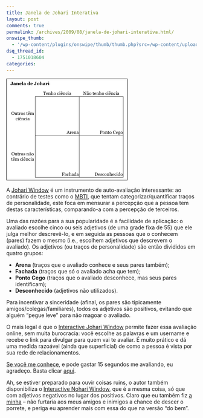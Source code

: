 ```yaml
---
title: Janela de Johari Interativa
layout: post
comments: true
permalink: /archives/2009/08/janela-de-johari-interativa.html/
onswipe_thumb:
  - '/wp-content/plugins/onswipe/thumb/thumb.php?src=/wp-content/uploads/2009/08/johari.png&amp;w=600&amp;h=800&amp;zc=1&amp;q=75&amp;f=0'
dsq_thread_id:
  - 1751018604
categories:
---
```

<img class="size-full wp-image-2685 alignright right" style="border: 1px solid black;" title="A Janela de Johari. Os adjetivos são dispostos nos quadrados conforme o avaliado ou seus pares vão escolhendo" src="/wp-content/uploads/2009/08/johari.png" alt="A Janela de Johari. Os adjetivos são dispostos nos quadrados conforme o avaliado ou seus pares vão escolhendo" width="319" height="267" />

A [Johari Window][1] é um instrumento de auto-avaliação interessante: ao contrário de testes como o [MBTI][2], que tentam categorizar/quantificar traços de personalidade, este foca em mensurar a percepção que a pessoa tem destas características, comparando-a com a percepção de terceiros.

Uma das razões para a sua popularidade é a facilidade de aplicação: o avaliado escolhe cinco ou seis adjetivos (de uma grade fixa de 55) que ele julga melhor descrevê-lo, e em seguida as pessoas que o conhecem (pares) fazem o mesmo (i.e., escolhem adjetivos que descrevem o avaliado). Os adjetivos (ou traços de personalidade) são então divididos em quatro grupos:

*   **Arena** (traços que o avaliado conhece e seus pares também);
*   **Fachada** (traços que só o avaliado acha que tem);
*   **Ponto Cego** (traços que o avaliado desconhece, mas seus pares identificam);
*   **Desconhecido** (adjetivos não utilizados).

Para incentivar a sinceridade (afinal, os pares são tipicamente amigos/colegas/familiares), todos os adjetivos são positivos, evitando que alguém &#8220;pegue leve&#8221; para não magoar o avaliado.

O mais legal é que o [Interactive Johari Window][3] permite fazer essa avaliação online, sem muita burocracia: você escolhe as palavras e um username e recebe o link para divulgar para quem vai te avaliar. É muito prático e dá uma medida razoável (ainda que superficial) de como a pessoa é vista por sua rede de relacionamentos.

<span style="text-decoration: underline;">Se você me conhece</span>, e pode gastar 15 segundos me avaliando, eu agradeço. Basta clicar [aqui][4].

Ah, se estiver preparado para ouvir coisas ruins, o autor também disponibiliza o [Interactive Nohari Window][5], que é a mesma coisa, só que com adjetivos negativos no lugar dos positivos. Claro que eu também fiz [a minha][6] &#8211; não furtaria aos meus amigos e inimigos a chance de descer o porrete, e periga eu aprender mais com essa do que na versão &#8220;do bem&#8221;.

 [1]: http://en.wikipedia.org/wiki/Johari_window
 [2]: http://pt.wikipedia.org/wiki/Myers_Briggs_Type_Indicator
 [3]: http://kevan.org/johari
 [4]: http://kevan.org/johari?name=chesterbr
 [5]: http://kevan.org/nohari
 [6]: http://kevan.org/nohari?name=chesterbr
